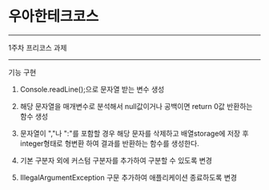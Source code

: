 # 우아한테크코스

---

1주차 프리코스 과제

----
기능 구현

1. Console.readLine();으로 문자열 받는 변수 생성

2. 해당 문자열을 매개변수로 분석해서 null값이거나 공백이면 return 0값 반환하는 함수 생성

3. 문자열이 ","나 ":"를 포함할 경우 해당 문자를 삭제하고 배열storage에 저장 후 integer형태로 형변환 하여 결과를 반환하는 함수를 생성한다.

4. 기본 구분자 외에 커스텀 구분자를 추가하여 구분할 수 있도록 변경

5. IllegalArgumentException 구문 추가하여 애플리케이션 종료하도록 변경

